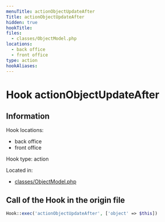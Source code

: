 ```yaml
---
menuTitle: actionObjectUpdateAfter
Title: actionObjectUpdateAfter
hidden: true
hookTitle: 
files:
  - classes/ObjectModel.php
locations:
  - back office
  - front office
type: action
hookAliases:
---
```


# Hook actionObjectUpdateAfter

## Information

Hook locations: 
  - back office
  - front office

Hook type: action

Located in: 
  - [classes/ObjectModel.php](https://github.com/PrestaShop/PrestaShop/blob/8.0.x/classes/ObjectModel.php)

## Call of the Hook in the origin file

```php
Hook::exec('actionObjectUpdateAfter', ['object' => $this])
```